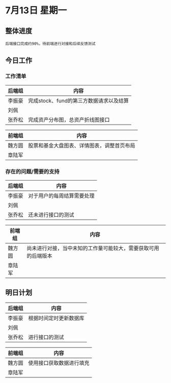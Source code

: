 # 7月13日 星期一
## 整体进度
	后端接口完成约90%，待前端进行对接和后续反馈测试
## 今日工作
### 工作清单
|  后端组 | 内容  |
| ------------ | ------------ |
| 李振豪  |  完成stock、fund的第三方数据请求以及结算 |
| 刘佩  |   |
| 张乔松  |  完成资产分布图，总资产折线图接口  |

|  前端组 | 内容  |
| ------------ | ------------ |
| 魏方圆  | 股票和基金大盘图表、详情图表，调整首页布局  |
| 章陆军  |   |
### 存在的问题/需要的支持
|  后端组 | 内容  |
| ------------ | ------------ |
| 李振豪  | 对于用户的每周结算需要处理  |
| 刘佩  |   |
| 张乔松  |  还未进行接口的测试  |

|  前端组 | 内容  |
| ------------ | ------------ |
| 魏方圆  | 尚未进行对接，当中未知的工作量可能较大，需要获取可用的后端版本  |
| 章陆军  |   |
## 明日计划
|  后端组 | 内容  |
| ------------ | ------------ |
| 李振豪  | 根据时间定时更新数据库  |
| 刘佩  |   |
| 张乔松  |  进行接口的测试  |

|  前端组 | 内容  |
| ------------ | ------------ |
| 魏方圆  | 使用接口获取数据进行填充  |
| 章陆军  |   |